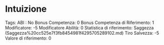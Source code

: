 # Intuizione

Tags: ABI
: No
Bonus Competenza: 0
Bonus Competenza di Riferimento: 1
Modificatore: -5
Modificatore  Abilità: 0
Statistica di riferimento: Saggezza (Saggezza%20cc525e7f3fb8454981f4295705289102.md)
Tiro Salvezza: -5
Valore di riferimento: 0